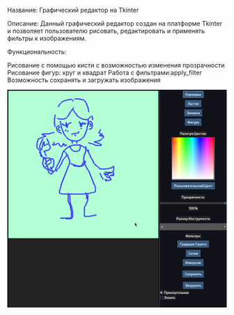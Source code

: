 Название: Графический редактор на Tkinter

Описание: Данный графический редактор создан на платформе Tkinter и позволяет пользователю рисовать, редактировать и применять фильтры к изображениям.

Функциональность:

Рисование с помощью кисти с возможностью изменения прозрачности
Рисование фигур: круг и квадрат
Работа с фильтрами:apply_filter
Возможность сохранять и загружать изображения

<a><img src="image.png"/></a>

